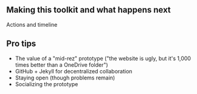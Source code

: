 ## Making this toolkit and what happens next

Actions and timeline

## Pro tips

* The value of a "mid-rez" prototype ("the website is ugly, but it's 1,000 times better than a OneDrive folder")
* GitHub + Jekyll for decentralized collaboration
* Staying open (though problems remain)
* Socializing the prototype


